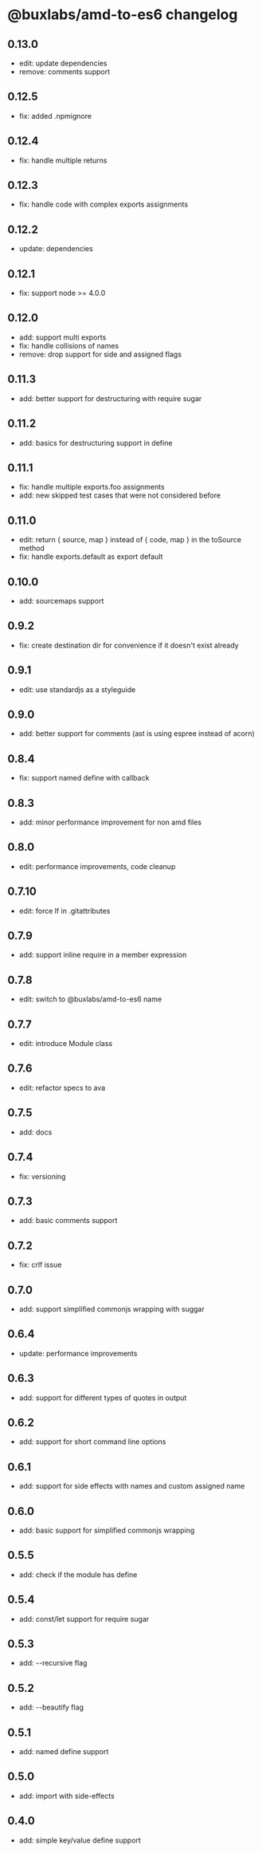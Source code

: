 # @buxlabs/amd-to-es6 changelog

## 0.13.0
* edit: update dependencies
* remove: comments support

## 0.12.5
* fix: added .npmignore

## 0.12.4
* fix: handle multiple returns

## 0.12.3
* fix: handle code with complex exports assignments

## 0.12.2
* update: dependencies

## 0.12.1
* fix: support node >= 4.0.0

## 0.12.0
* add: support multi exports
* fix: handle collisions of names
* remove: drop support for side and assigned flags

## 0.11.3
* add: better support for destructuring with require sugar

## 0.11.2
* add: basics for destructuring support in define

## 0.11.1
* fix: handle multiple exports.foo assignments
* add: new skipped test cases that were not considered before

## 0.11.0
* edit: return { source, map } instead of { code, map } in the toSource method
* fix: handle exports.default as export default

## 0.10.0
* add: sourcemaps support

## 0.9.2
* fix: create destination dir for convenience if it doesn't exist already

## 0.9.1
* edit: use standardjs as a styleguide

## 0.9.0
* add: better support for comments (ast is using espree instead of acorn)

## 0.8.4
* fix: support named define with callback

## 0.8.3
* add: minor performance improvement for non amd files

## 0.8.0
* edit: performance improvements, code cleanup

## 0.7.10
* edit: force lf in .gitattributes

## 0.7.9
* add: support inline require in a member expression

## 0.7.8
* edit: switch to @buxlabs/amd-to-es6 name

## 0.7.7
* edit: introduce Module class

## 0.7.6
* edit: refactor specs to ava

## 0.7.5
* add: docs

## 0.7.4
* fix: versioning

## 0.7.3
* add: basic comments support

## 0.7.2
* fix: crlf issue

## 0.7.0
* add: support simplified commonjs wrapping with suggar

## 0.6.4
* update: performance improvements

## 0.6.3
* add: support for different types of quotes in output

## 0.6.2
* add: support for short command line options

## 0.6.1
* add: support for side effects with names and custom assigned name

## 0.6.0
* add: basic support for simplified commonjs wrapping

## 0.5.5
* add: check if the module has define

## 0.5.4
* add: const/let support for require sugar

## 0.5.3
* add: --recursive flag

## 0.5.2
* add: --beautify flag

## 0.5.1
* add: named define support

## 0.5.0
* add: import with side-effects

## 0.4.0
* add: simple key/value define support
